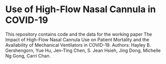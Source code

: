 # Use of High-Flow Nasal Cannula in COVID-19

This repository contains code and the data for the working paper The Impact of High-Flow Nasal Cannula Use on Patient Mortality and the Availability of Mechanical Ventilators in COVID-19. Authors: Hayley B. Gershengorn, Yue Hu, Jen-Ting Chen, S. Jean Hsieh, Jing Dong, Michelle Ng Gong, Carri Chan. 
